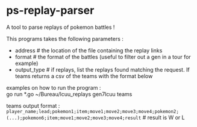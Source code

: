 # ps-replay-parser
A tool to parse replays of pokemon battles !

This programs takes the following parameters : 
 * address # the location of the file containing the replay links
 * format # the format of the battles (useful to filter out a gen in a tour for example)
 * output_type # if replays, list the replays found matching the request. If teams returns a csv of the teams with the format below

examples on how to run the program : <br>
go run *.go ~/Bureau/lcuu_replays gen7lcuu teams

teams output format : <br>
`player_name;lead;pokemon1;item;move1;move2;move3;move4;pokemon2;(...);pokemon6;item;move1;move2;move3;move4;result` # result is W or L
